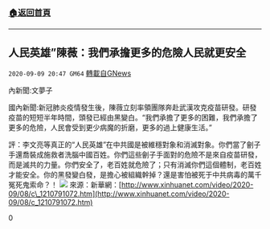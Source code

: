 ###  [:house:返回首頁](https://github.com/ourhimalayas/txt)
---

## 人民英雄”陳薇：我們承擔更多的危險人民就更安全
`2020-09-09 20:47 GM64` [轉載自GNews](https://gnews.org/zh-hant/344433/)

內新聞:文夢子

國內新聞:新冠肺炎疫情發生後，陳薇立刻率領團隊奔赴武漢攻克疫苗研發。研發疫苗的短短半年時間，頭發已經由黑變白。“我們承擔了更多的困難，我們承擔了更多的危險，人民會受到更少病魔的折磨，更多的過上健康生活。”

評：李文亮等真正的“人民英雄”在中共國是被維穩對象和消滅對象。你們當了劊子手還喬裝成施救者洗腦中國百姓。你們這些劊子手面對的危險不是來自疫苗研發，而是滅共的力量。你們安全了，老百姓就危險了；只有消滅你們這個體制，老百姓才能安全。你的黑發變白發，是擔心被組織幹掉？還是害怕被死于中共病毒的萬千冤死鬼索命？！
![](https://s3.amazonaws.com/gnews-media-offload/wp-content/uploads/2020/09/09204253/image0-33.jpg)
來源：新華網：[http://www.xinhuanet.com/video/2020-09/08/c\_1210791072.htm](http://www.xinhuanet.com/video/2020-09/08/c_1210791072.htm)

0
